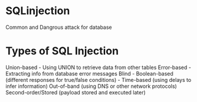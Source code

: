 # SQLinjection
   Common and Dangrous attack for database
   
# Types of SQL Injection
  Union-based - Using UNION to retrieve data from other tables
  Error-based - Extracting info from database error messages
  Blind
       - Boolean-based (different responses for true/false conditions)
       - Time-based (using delays to infer information)
   Out-of-band (using DNS or other network protocols)
  Second-order/Stored  (payload stored and executed later)

  
